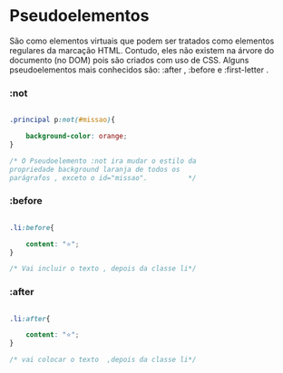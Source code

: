 
 # Pseudoelementos 
 
<p>São como elementos virtuais que podem ser tratados como elementos regulares da marcação HTML. Contudo, eles não existem na árvore do documento (no DOM) pois são criados com uso de CSS. Alguns pseudoelementos mais conhecidos são: :after , :before e :first-letter . </p>

### :not
```css

.principal p:not(#missao){

    background-color: orange;
}

/* O Pseudoelemento :not ira mudar o estilo da
propriedade background laranja de todos os
parágrafos , exceto o id="missao".          */

```

### :before

```css

.li:before{

    content: "⭐";
}

/* Vai incluir o texto , depois da classe li*/

```

### :after

```css

.li:after{

    content: "⭐";
}

/* vai colocar o texto  ,depois da classe li*/

```


